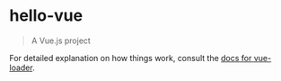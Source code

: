 # hello-vue

> A Vue.js project



For detailed explanation on how things work, consult the [docs for vue-loader](http://vuejs.github.io/vue-loader).
